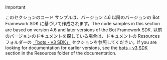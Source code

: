 > [!Important]
> <span data-ttu-id="97312-101">このセクションのコード サンプルは、バージョン 4.6 以降のバージョンの Bot Framework SDK に基づいて作成されます。</span><span class="sxs-lookup"><span data-stu-id="97312-101">The code samples in this section are based on version 4.6 and later versions of the Bot Framework SDK.</span></span> <span data-ttu-id="97312-102">以前のバージョンのドキュメントを探している場合は、ドキュメントの Resources フォルダーの [「bots - v3 SDK」](~/resources/bot-v3/bots-overview.md) セクションを参照してください。</span><span class="sxs-lookup"><span data-stu-id="97312-102">If you are looking for documentation for earlier versions, see the [bots - v3 SDK](~/resources/bot-v3/bots-overview.md) section in the Resources folder of the documentation.</span></span>
